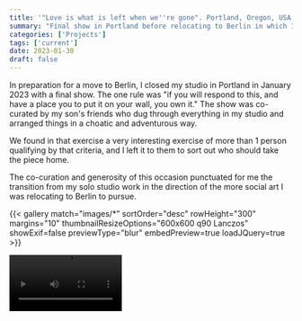 ```yaml
---
title: '"Love is what is left when we''re gone". Portland, Oregon, USA'
summary: "Final show in Portland before relocating to Berlin in which I gave away all my art."
categories: ['Projects']
tags: ['current']
date: 2023-01-30
draft: false
---
```


In preparation for a move to Berlin, I closed my studio in Portland in January 2023 with a final show.  The one rule was "if you will respond to this, and have a place you to put it on your wall, you own it." The show was co-curated by my son's friends who dug through everything in my studio and arranged things in a choatic and adventurous way.

We found in that exercise a very interesting exercise of more than 1 person qualifying by that criteria, and I left it to them to sort out who should take the piece home. 

The co-curation and generosity of this occasion punctuated for me the transition from my solo studio work in the direction of the more social art I was relocating to Berlin to pursue.

{{< gallery match="images/*" sortOrder="desc" rowHeight="300" margins="10" thumbnailResizeOptions="600x600 q90 Lanczos" showExif=false previewType="blur" embedPreview=true loadJQuery=true >}}

<video src="videos/IMG_1959" width="200" />
{{< video src="videos/IMG_1961" width="200" >}}
{{< video src="videos/IMG_1962" width="200" >}}
{{< video src="videos/IMG_1960" width="200" >}}

